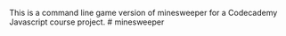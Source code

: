 This is a command line game version of minesweeper for a Codecademy Javascript course project. # minesweeper
